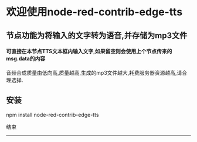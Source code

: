 # 欢迎使用node-red-contrib-edge-tts


## 节点功能为将输入的文字转为语音,并存储为mp3文件
#### 可直接在本节点TTS文本框内输入文字,如果留空则会使用上个节点传来的msg.data的内容



音频合成质量由低向高,质量越高,生成的mp3文件越大,耗费服务器资源越高,请合理选择.




## 安装
npm install node-red-contrib-edge-tts




结束
****